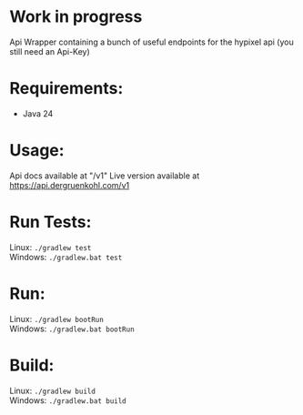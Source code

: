 # Work in progress

Api Wrapper containing a bunch of useful endpoints for the hypixel api (you still need an Api-Key)

# Requirements:
- Java 24


# Usage:
Api docs available at "/v1"
Live version available at https://api.dergruenkohl.com/v1

# Run Tests:
Linux: `./gradlew test` \
Windows: `./gradlew.bat test`
# Run:
Linux: `./gradlew bootRun` \
Windows: `./gradlew.bat bootRun`

# Build:
Linux: `./gradlew build` \
Windows: `./gradlew.bat build`

